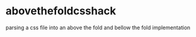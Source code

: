 abovethefoldcsshack
===================

parsing a css file into an above the fold and bellow the fold implementation
